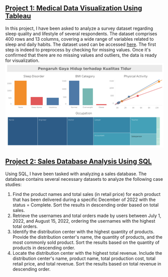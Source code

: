 ## [Project 1: Medical Data Visualization Using Tableau](https://public.tableau.com/views/medicaldataanalyst_17010627038410/Dashboard2?:language=en-US&:display_count=n&:origin=viz_share_link)
In this project, I have been asked to analyze a survey dataset regarding sleep quality and lifestyle of several respondents. The dataset comprises 400 rows and 13 columns, covering a wide range of variables related to sleep and daily habits. The dataset used can be accessed [here](https://www.kaggle.com/datasets/uom190346a/sleep-health-and-lifestyle-dataset).
The first step is indeed to preprocess by checking for missing values. Once it's confirmed that there are no missing values and outliers, the data is ready for visualization.
![The influence of lifestyle on sleep patterns](https://github.com/faradini/Faradini-Portofolio/blob/main/Images/Dashboard%202.png)


## [Project 2: Sales Database Analysis Using SQL](https://github.com/faradini/data_portofolio/blob/main/SQL%20Projects/SALES%20DATA.sql)
Using SQL, I have been tasked with analyzing a sales database. The database contains several necessary datasets to analyze the following case studies:
1. Find the product names and total sales (in retail price) for each product that has been delivered during a specific December of 2022 with the status = Complete. Sort the results in descending order based on total sales.
2.	Retrieve the usernames and total orders made by users between July 1, 2022, and August 15, 2022, ordering the usernames with the highest total orders.
3.	Identify the distribution center with the highest quantity of products. Provide the distribution center's name, the quantity of products, and the most commonly sold product. Sort the results based on the quantity of products in descending order.
4.	Locate the distribution center with the highest total revenue. Include the distribution center's name, product name, total production cost, total retail price, and total revenue. Sort the results based on total revenue in descending order.

